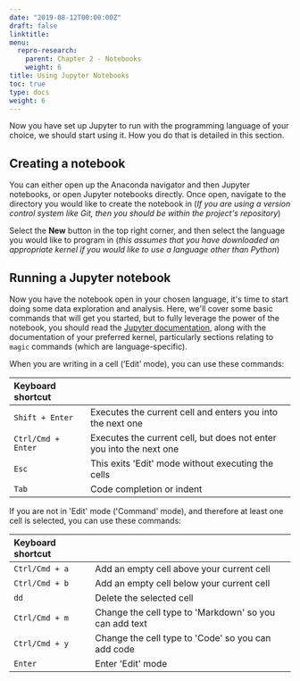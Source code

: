 ```yaml
---
date: "2019-08-12T00:00:00Z"
draft: false
linktitle:
menu:
  repro-research:
    parent: Chapter 2 - Notebooks
    weight: 6
title: Using Jupyter Notebooks
toc: true
type: docs
weight: 6
---
```

Now you have set up Jupyter to run with the programming language of your choice, we should start using it. How you do that is detailed in this section.

## Creating a notebook

You can either open up the Anaconda navigator and then Jupyter notebooks, or open Jupyter notebooks directly. Once open, navigate to the directory you would like to create the notebook in (*If you are using a version control system like Git, then you should be within the project's repository*)

Select the **New** button in the top right corner, and then select the language you would like to program in (*this assumes that you have downloaded an appropriate kernel if you would like to use a language other than Python*)

## Running a Jupyter notebook

Now you have the notebook open in your chosen language, it's time to start doing some data exploration and analysis. Here, we'll cover some basic commands that will get you started, but to fully leverage the power of the notebook, you should read the [Jupyter documentation](https://jupyter-notebook.readthedocs.io/en/stable/notebook.html#code-cells), along with the documentation of your preferred kernel, particularly sections relating to `magic` commands (which are language-specific).

When you are writing in a cell (‘Edit’ mode), you can use these commands:

| **Keyboard shortcut** |                                                                     |
|:----------------------|:--------------------------------------------------------------------|
| `Shift + Enter`       | Executes the current cell and enters you into the next one          |
| `Ctrl/Cmd + Enter`    | Executes the current cell, but does not enter you into the next one |
| `Esc`                 | This exits 'Edit' mode without executing the cells                  |
| `Tab`                 | Code completion or indent                                           |

If you are not in 'Edit' mode ('Command' mode), and therefore at least one cell is selected, you can use these commands:

| **Keyboard shortcut** |                                                        |
|:----------------------|:-------------------------------------------------------|
| `Ctrl/Cmd + a`        | Add an empty cell above your current cell              |
| `Ctrl/Cmd + b`        | Add an empty cell below your current cell              |
| `dd`                  | Delete the selected cell                               |
| `Ctrl/Cmd + m`        | Change the cell type to 'Markdown' so you can add text |
| `Ctrl/Cmd + y`        | Change the cell type to 'Code' so you can add code     |
| `Enter`               | Enter 'Edit' mode                                      |
